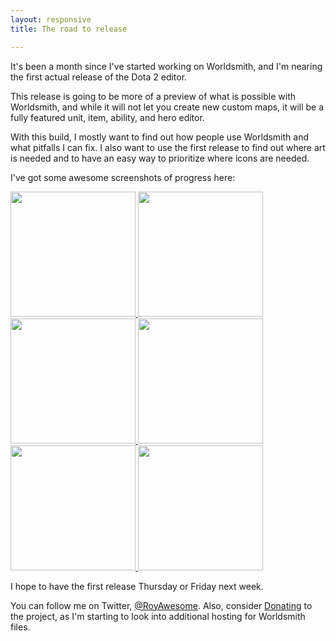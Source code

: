 ```yaml
---
layout: responsive
title: The road to release

---
```

It's been a month since I've started working on Worldsmith, and I'm nearing the first actual release of the Dota 2 editor.  




This release is going to be more of a preview of what is possible with Worldsmith, and while it will not let you create new custom maps, it will be a fully featured unit, item, ability, and hero editor.  

With this build, I mostly want to find out how people use Worldsmith and what pitfalls I can fix.  I also want to use the first release to find out where art is needed and to have an easy way to prioritize where icons are needed.

I've got some awesome screenshots of progress here:

<a href="http://i.imgur.com/beg9tki.png" data-lightbox="image-1" title="My caption"> <img src="http://i.imgur.com/beg9tki.png" width="200" height="200" /> </a>
<a href="http://i.imgur.com/tMWuGMC.png" data-lightbox="image-1" title="My caption"> <img src="http://i.imgur.com/tMWuGMC.png" width="200" height="200" /> </a>
<a href="http://i.imgur.com/SPONot3.png" data-lightbox="image-1" title="My caption"> <img src="http://i.imgur.com/SPONot3.png" width="200" height="200" /> </a>
<a href="http://i.imgur.com/530jFAX.png" data-lightbox="image-1" title="My caption"> <img src="http://i.imgur.com/530jFAX.png" width="200" height="200" /> </a>
<a href="http://i.imgur.com/Xf3OUC0.png" data-lightbox="image-1" title="My caption"> <img src="http://i.imgur.com/Xf3OUC0.png" width="200" height="200" /> </a>
<a href="http://i.imgur.com/fQ1udmT.png" data-lightbox="image-1" title="My caption"> <img src="http://i.imgur.com/fQ1udmT.png" width="200" height="200" /> </a>

I hope to have the first release Thursday or Friday next week.  

You can follow me on Twitter, [@RoyAwesome][Twitter].  Also, consider [Donating][Donate] to the project, as I'm starting to look into additional hosting for Worldsmith files.  

[Donate]: https://www.paypal.com/cgi-bin/webscr?cmd=_donations&business=WF8XJ8SVQ9UAU&lc=US&item_name=Garrett%20Fleenor&item_number=Worldsmith&currency_code=USD&bn=PP%2dDonationsBF%3abtn_donate_SM%2egif%3aNonHosted
[Twitter]: http://www.twitter.com/royawesome
